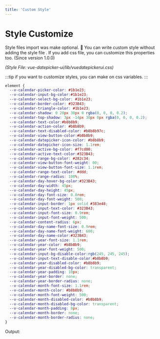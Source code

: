 ```yaml
---
title: 'Custom Style'
---
```


# Style Customize

Style files import was make optional. 🎉 You can write custom style without adding the style file . If you add css file, you can customize this properties too. (Since version 1.0.0)

*(Style File: vue-datepicker-ui/lib/vuedatepickerui.css)*

:::tip
if you want to customize styles, you can make on css variables.
:::

```css
element {
  --v-calendar-picker-color: #1b1e23;
  --v-calendar-input-bg-color:#1b1e23;
  --v-calendar-select-bg-color: #1b1e23;
  --v-calendar-border-color: #323B43;
  --v-calendar-triangle-color: #1b1e23;
  --v-calendar-shadow: 0 20px 30px 0 rgba(0, 0, 0, 0.2);
  --v-calendar-top-shadow: 3px -14px 30px 0px rgba(0, 0, 0, 0.2);
  --v-calendar-text-color:#b8b8b9;
  --v-calendar-action-color: #b8b8b9;
  --v-calendar-text-disabled-color: #b8b8b97c;
  --v-calendar-view-button-color:#b8b8b9;
  --v-calendar-datepicker-icon-color: #b8b8b9;
  --v-calendar-datepicker-icon-size: 1.1rem;
  --v-calendar-active-bg-color: #f7cd00;
  --v-calendar-active-text-color:#323B43;
  --v-calendar-range-bg-color: #282c34;
  --v-calendar-view-button-font-weight: 00;
  --v-calendar-view-button-font-size: 1.1rem;
  --v-calendar-range-text-color: #ddd;
  --v-calendar-range-radius: 100%;
  --v-calendar-day-hover-bg-color:#323B43;
  --v-calendar-day-width: 45px;
  --v-calendar-day-height: 45px;
  --v-calendar-day-font-size: 0.8rem;
  --v-calendar-day-font-weight: 500;
  --v-calendar-input-border: 1px solid #383e48;
  --v-calendar-input-text-color: #323B43;
  --v-calendar-input-font-size: 0.9rem;
  --v-calendar-input-font-weight: 500;
  --v-calendar-content-radius: 6px;
  --v-calendar-day-name-font-size: 0.9rem;
  --v-calendar-day-name-font-weight: 600;
  --v-calendar-day-name-color:#323B43;
  --v-calendar-year-font-size: 1.1rem;
  --v-calendar-year-color: #b8b8b9;
  --v-calendar-year-font-weight: 500;
  --v-calendar-input-bg-disable-color:rgb(245, 245, 245);
  --v-calendar-input-text-disable-color:#b8b8b9;
  --v-calendar-year-disabled-color: #b8b8b9;
  --v-calendar-year-disabled-bg-color: transparent;
  --v-calendar-year-padding: 10px;
  --v-calendar-year-border: none;
  --v-calendar-year-border-radius: none;
  --v-calendar-month-font-size: 1.1rem;
  --v-calendar-month-color: #b8b8b9;
  --v-calendar-month-font-weight: 500;
  --v-calendar-month-disabled-color: #b8b8b9;
  --v-calendar-month-disabled-bg-color: transparent;
  --v-calendar-month-padding: 8px;
  --v-calendar-month-border: none;
  --v-calendar-month-border-radius: none;
}
```
Output:

<div class="Datepickers">
 <div class="Datepicker dark">
   <Datepicker />
 </div>
</div>